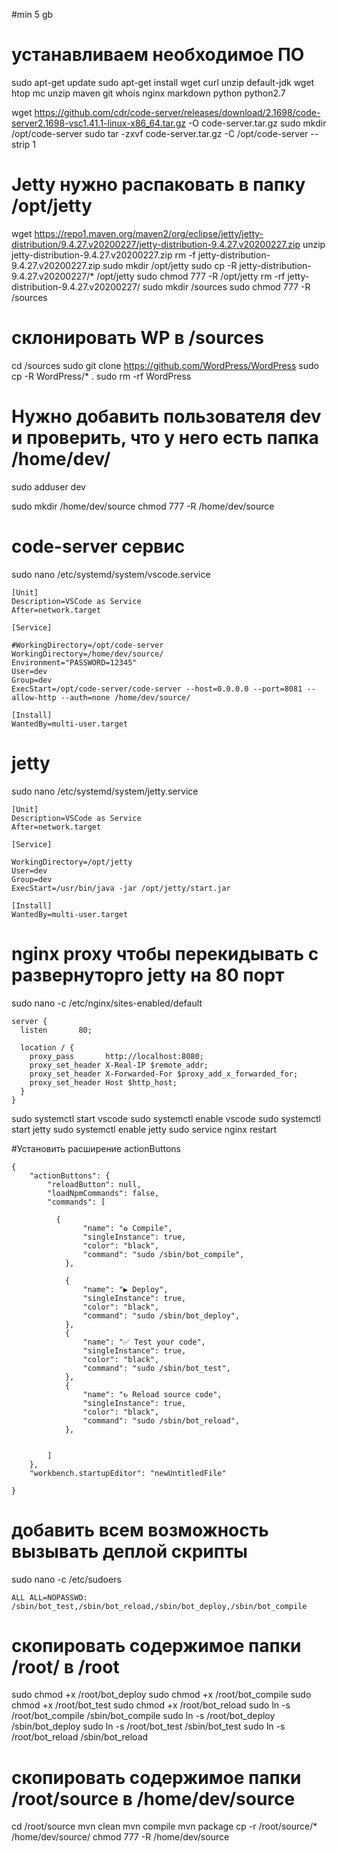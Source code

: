 #min 5 gb

# устанавливаем необходимое ПО
sudo apt-get update
sudo apt-get install wget curl unzip default-jdk wget htop mc unzip maven git whois nginx markdown python python2.7

wget https://github.com/cdr/code-server/releases/download/2.1698/code-server2.1698-vsc1.41.1-linux-x86_64.tar.gz -O code-server.tar.gz
sudo mkdir /opt/code-server
sudo tar -zxvf code-server.tar.gz -C /opt/code-server --strip 1


# Jetty нужно распаковать в папку /opt/jetty
wget https://repo1.maven.org/maven2/org/eclipse/jetty/jetty-distribution/9.4.27.v20200227/jetty-distribution-9.4.27.v20200227.zip
unzip jetty-distribution-9.4.27.v20200227.zip
rm -f jetty-distribution-9.4.27.v20200227.zip
sudo mkdir /opt/jetty
sudo cp -R jetty-distribution-9.4.27.v20200227/* /opt/jetty
sudo chmod 777 -R /opt/jetty
rm -rf jetty-distribution-9.4.27.v20200227/
sudo mkdir /sources
sudo chmod 777 -R /sources

# склонировать WP в /sources

cd /sources
sudo git clone https://github.com/WordPress/WordPress
sudo cp -R WordPress/* .
sudo rm -rf WordPress


# Нужно добавить пользователя dev и проверить, что у него есть папка /home/dev/
sudo adduser dev


sudo mkdir /home/dev/source
chmod 777 -R /home/dev/source

# code-server сервис
sudo nano  /etc/systemd/system/vscode.service
```
[Unit]
Description=VSCode as Service
After=network.target

[Service]

#WorkingDirectory=/opt/code-server
WorkingDirectory=/home/dev/source/
Environment="PASSWORD=12345"
User=dev
Group=dev
ExecStart=/opt/code-server/code-server --host=0.0.0.0 --port=8081 --allow-http --auth=none /home/dev/source/

[Install]
WantedBy=multi-user.target

```

# jetty
sudo nano  /etc/systemd/system/jetty.service
```
[Unit]
Description=VSCode as Service
After=network.target

[Service]

WorkingDirectory=/opt/jetty
User=dev
Group=dev
ExecStart=/usr/bin/java -jar /opt/jetty/start.jar

[Install]
WantedBy=multi-user.target
```


# nginx proxy чтобы перекидывать с развернуторго jetty на 80 порт
sudo nano -c /etc/nginx/sites-enabled/default
```
server {
  listen       80;

  location / {
    proxy_pass       http://localhost:8080;
    proxy_set_header X-Real-IP $remote_addr;
    proxy_set_header X-Forwarded-For $proxy_add_x_forwarded_for;
    proxy_set_header Host $http_host;
  }
}
```

sudo systemctl start vscode
sudo systemctl enable vscode
sudo systemctl start jetty
sudo systemctl enable jetty
sudo service nginx restart


#Установить расширение actionButtons

```
{
    "actionButtons": {
        "reloadButton": null,
        "loadNpmCommands": false,
        "commands": [
		
		  {
                "name": "♻️ Compile",
                "singleInstance": true,
                "color": "black",
                "command": "sudo /sbin/bot_compile",
            },
		
            {
                "name": "▶ Deploy",
                "singleInstance": true,
                "color": "black",
                "command": "sudo /sbin/bot_deploy",
            },
            {
                "name": "✅ Test your code",
                "singleInstance": true,
                "color": "black",
                "command": "sudo /sbin/bot_test",
            },
            {
                "name": "↻ Reload source code",
                "singleInstance": true,
                "color": "black",
                "command": "sudo /sbin/bot_reload",
            },


        ]
    },
    "workbench.startupEditor": "newUntitledFile"
    
}
```


# добавить всем возможность вызывать деплой скрипты
sudo nano -c /etc/sudoers

```
ALL ALL=NOPASSWD: /sbin/bot_test,/sbin/bot_reload,/sbin/bot_deploy,/sbin/bot_compile
```

# скопировать содержимое папки /root/ в /root

sudo chmod +x /root/bot_deploy
sudo chmod +x /root/bot_compile
sudo chmod +x /root/bot_test
sudo chmod +x /root/bot_reload
sudo ln -s /root/bot_compile /sbin/bot_compile
sudo ln -s /root/bot_deploy /sbin/bot_deploy
sudo ln -s /root/bot_test /sbin/bot_test
sudo ln -s /root/bot_reload /sbin/bot_reload

# скопировать содержимое папки /root/source в /home/dev/source 


cd /root/source
mvn clean
mvn compile
mvn package
cp -r /root/source/* /home/dev/source/
chmod 777 -R /home/dev/source



